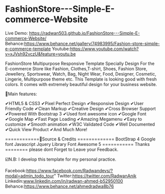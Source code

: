 # FashionStore---Simple-E-commerce-Website

Live Demo: https://radwan503.github.io/FashionStore---Simple-E-commerce-Website/
Behance:https://www.behance.net/gallery/74983995/Fashion-store-simple-e-commerce-template
Youtube:https://www.youtube.com/watch?v=xJVsh92vczU&feature=youtu.be

FashionStore Multipurpose Responsive Template Specially Design For the E-commerce Store like Fashion, Clothes,T-shirt, Shoes, Fashion Store, Jewellery, Sportswear, Watch, Bag, Night Wear, Food, Designer, Cosmetic, Lingerie, Multipurpose theme etc. This Template is looking good with fresh colors. It comes with extremely beautiful design for your business website.

📌Main features:

✔HTML5 & CSS3 
✔Pixel Perfect Design 
✔Responsive Design 
✔User Friendly Code 
✔Clean Markup 
✔Creative Design 
✔Cross Browser Support 
✔Powered With Bootstrap 3 
✔Used font awesome icon 
✔Google Font 
✔Google Map 
✔Fast Page Loading 
✔Amazing Megamenu 
✔Easy to customize 
✔Smooth animation 
✔W3C Validated Code 
✔Well Documented 
✔Quick View Product 
✔And Much More!

============📌Source & Credits ============= 
BootStrap 4 
Google font 
Javascript 
Jquery Library
Font Awesome 5
 =========== Thanks ======== 
 please dont Forget to Leave your Feedback.

☑️N.B: I develop this template for my personal practice.

Facebook:https://www.facebook.com/Radwandevs/?modal=admin_todo_tour"
Twitter:https://twitter.com/RadwanAnik 
Linkedin:www.linkedin.com/in/radwan-ahmed-b52950100
Behance:https://www.behance.net/ahmedradwa8b76
